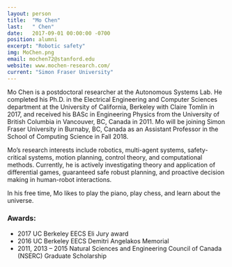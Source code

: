 ```yaml
---
layout: person
title:  "Mo Chen"
last:   " Chen"
date:   2017-09-01 00:00:00 -0700
position: alumni
excerpt: "Robotic safety"
img: MoChen.png
email: mochen72@stanford.edu
website: www.mochen-research.com/
current: "Simon Fraser University"
---
```


Mo Chen is a postdoctoral researcher at the Autonomous Systems Lab. He completed his Ph.D. in the Electrical Engineering and Computer Sciences department at the University of California, Berkeley with Claire Tomlin in 2017, and received his BASc in Engineering Physics from the University of British Columbia in Vancouver, BC, Canada in 2011. Mo will be joining Simon Fraser University in Burnaby, BC, Canada as an Assistant Professor in the School of Computing Science in Fall 2018.

Mo’s research interests include robotics, multi-agent systems, safety-critical systems, motion planning, control theory, and computational methods. Currently, he is actively investigating theory and application of differential games, guaranteed safe robust planning, and proactive decision making in human-robot interactions.

In his free time, Mo likes to play the piano, play chess, and learn about the universe.

### Awards:
- 2017 UC Berkeley EECS Eli Jury award
- 2016 UC Berkeley EECS Demitri Angelakos Memorial
- 2011, 2013 – 2015 Natural Sciences and Engineering Council of Canada (NSERC) Graduate Scholarship
